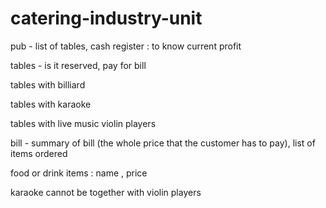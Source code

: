 # catering-industry-unit

pub - list of tables, cash register : to know current profit

tables - is it reserved, pay for bill

tables with billiard

tables with karaoke

tables with live music violin players

bill - summary of bill (the whole price that the customer has to pay), list of items ordered

food or drink items :  name , price

karaoke cannot be together with violin players 
